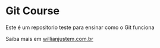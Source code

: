 # Git Course

Este é um repositorio teste para ensinar como o Git funciona

Saiba mais em [willianjustem.com.br](http://willianjusten.com.br) 

